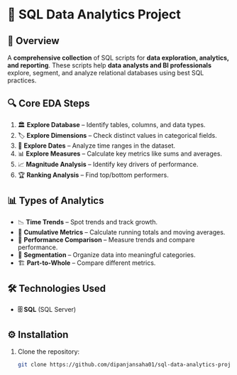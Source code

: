 # 🚀 SQL Data Analytics Project

## 📌 Overview
A **comprehensive collection** of SQL scripts for **data exploration, analytics, and reporting**. These scripts help **data analysts and BI professionals** explore, segment, and analyze relational databases using best SQL practices.

## 🔍 Core EDA Steps
1. 🏛️ **Explore Database** – Identify tables, columns, and data types.
2. 🏷️ **Explore Dimensions** – Check distinct values in categorical fields.
3. 📅 **Explore Dates** – Analyze time ranges in the dataset.
4. 📊 **Explore Measures** – Calculate key metrics like sums and averages.
5. 📈 **Magnitude Analysis** – Identify key drivers of performance.
6. 🏆 **Ranking Analysis** – Find top/bottom performers.

## 📊 Types of Analytics
- 📉 **Time Trends** – Spot trends and track growth.
- 🔄 **Cumulative Metrics** – Calculate running totals and moving averages.
- 📌 **Performance Comparison** – Measure trends and compare performance.
- 🎯 **Segmentation** – Organize data into meaningful categories.
- 🏗️ **Part-to-Whole** – Compare different metrics.

## 🛠 Technologies Used
- **🗄 SQL** (SQL Server)

## ⚙️ Installation
1. Clone the repository:
   ```sh
   git clone https://github.com/dipanjansaha01/sql-data-analytics-project.git

